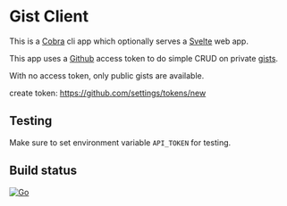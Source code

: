 # Gist Client

This is a [Cobra](https://github.com/spf13/cobra) cli app which optionally serves a [Svelte](https://svelte.dev/) web app.

This app uses a [Github](https://github.com/) access token to do simple CRUD on private [gists](https://gist.github.com/).

With no access token, only public gists are available.

create token: https://github.com/settings/tokens/new

## Testing

Make sure to set environment variable `API_TOKEN` for testing.

## Build status

[![Go](https://github.com/BenSlabbert/gist-app/actions/workflows/go.yml/badge.svg?branch=master)](https://github.com/BenSlabbert/gist-app/actions/workflows/go.yml)
